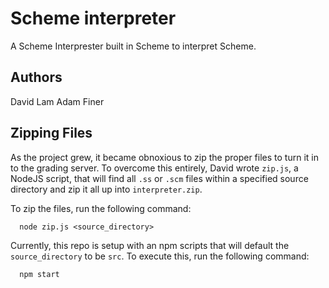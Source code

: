 # Scheme interpreter

A Scheme Interprester built in Scheme to interpret Scheme.

## Authors

David Lam Adam Finer

## Zipping Files

As the project grew, it became obnoxious to zip the proper files to turn it in to the grading server. To overcome this entirely, David wrote `zip.js`, a NodeJS script, that will find all `.ss` or `.scm` files within a specified source directory and zip it all up into `interpreter.zip`.

To zip the files, run the following command:

```
  node zip.js <source_directory>
```

Currently, this repo is setup with an npm scripts that will default the `source_directory` to be `src`. To execute this, run the following command:

```
  npm start
```
